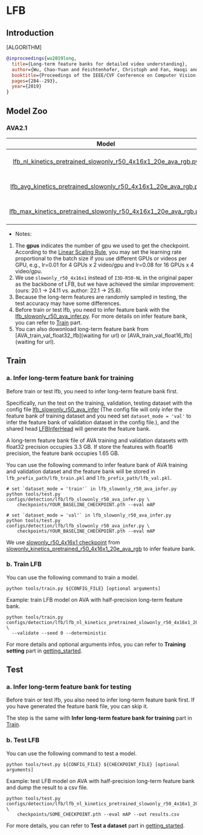 # LFB

## Introduction

[ALGORITHM]

```BibTeX
@inproceedings{wu2019long,
  title={Long-term feature banks for detailed video understanding},
  author={Wu, Chao-Yuan and Feichtenhofer, Christoph and Fan, Haoqi and He, Kaiming and Krahenbuhl, Philipp and Girshick, Ross},
  booktitle={Proceedings of the IEEE/CVF Conference on Computer Vision and Pattern Recognition},
  pages={284--293},
  year={2019}
}
```

## Model Zoo

### AVA2.1

| Model | Modality |  Pretrained  | Backbone  | Input | gpus |   Resolution   | mAP  | log | json | ckpt |
| :----------------------------------------------------------: | :------: | :----------: | :-------: | :---: | :--: | :------------: | :--: | :----------------------------------------------------------: | :----------------------------------------------------------: | :----------------------------------------------------------: |
| [lfb_nl_kinetics_pretrained_slowonly_r50_4x16x1_20e_ava_rgb.py](/configs/detection/lfb/lfb_nl_kinetics_pretrained_slowonly_r50_4x16x1_20e_ava_rgb.py) |   RGB    | Kinetics-400 | [slowonly_r50_4x16x1](/configs/detection/ava/slowonly_kinetics_pretrained_r50_4x16x1_20e_ava_rgb.py) | 4x16 | 8 | short-side 256 | 24.11 | [log](waiting for url) | [json](waiting for url) | [ckpt](waiting for url) |
| [lfb_avg_kinetics_pretrained_slowonly_r50_4x16x1_20e_ava_rgb.py](/configs/detection/lfb/lfb_avg_kinetics_pretrained_slowonly_r50_4x16x1_20e_ava_rgb.py) |   RGB    | Kinetics-400 | [slowonly_r50_4x16x1](/configs/detection/ava/slowonly_kinetics_pretrained_r50_4x16x1_20e_ava_rgb.py) | 4x16 | 8 | short-side 256 | 20.17 | [log](waiting for url) | [json](waiting for url) | [ckpt](waiting for url) |
| [lfb_max_kinetics_pretrained_slowonly_r50_4x16x1_20e_ava_rgb.py](/configs/detection/lfb/lfb_max_kinetics_pretrained_slowonly_r50_4x16x1_20e_ava_rgb.py) |   RGB    | Kinetics-400 | [slowonly_r50_4x16x1](/configs/detection/ava/slowonly_kinetics_pretrained_r50_4x16x1_20e_ava_rgb.py) | 4x16 | 8 | short-side 256 | 22.15 | [log](waiting for url) | [json](waiting for url) | [ckpt](waiting for url) |

- Notes:

1. The **gpus** indicates the number of gpu we used to get the checkpoint.
   According to the [Linear Scaling Rule](https://arxiv.org/abs/1706.02677), you may set the learning rate proportional to the batch size if you use different GPUs or videos per GPU,
   e.g., lr=0.01 for 4 GPUs x 2 video/gpu and lr=0.08 for 16 GPUs x 4 video/gpu.
2. We use `slowonly_r50_4x16x1` instead of `I3D-R50-NL` in the original paper as the backbone of LFB, but we have achieved the similar improvement: (ours: 20.1 -> 24.11 vs. author: 22.1 -> 25.8).
3. Because the long-term features are randomly sampled in testing, the test accuracy may have some differences.
4. Before train or test lfb, you need to infer feature bank with the [lfb_slowonly_r50_ava_infer.py](/configs/detection/lfb/lfb_slowonly_r50_ava_infer.py). For more details on infer feature bank, you can refer to [Train](#Train) part.
5. You can also dowonload long-term feature bank from [AVA_train_val_float32_lfb](waiting for url) or [AVA_train_val_float16_lfb](waiting for url).

## Train

### a. Infer long-term feature bank for training

Before train or test lfb, you need to infer long-term feature bank first.

Specifically, run the test on the training, validation, testing dataset with the config file [lfb_slowonly_r50_ava_infer](/configs/detection/lfb/lfb_slowonly_r50_ava_infer.py) (The config file will only infer the feature bank of training dataset and you need set `dataset_mode = 'val'` to infer the feature bank of validation dataset in the config file.), and the shared head [LFBInferHead](/mmaction/models/heads/lfb_infer_head.py) will generate the feature bank.

A long-term feature bank file of AVA training and validation datasets with float32 precision occupies 3.3 GB. If store the features with float16 precision, the feature bank occupies 1.65 GB.

You can use the following command to infer feature bank of AVA training and validation dataset and the feature bank will be stored in `lfb_prefix_path/lfb_train.pkl` and `lfb_prefix_path/lfb_val.pkl`.

```shell
# set `dataset_mode = 'train'` in lfb_slowonly_r50_ava_infer.py
python tools/test.py configs/detection/lfb/lfb_slowonly_r50_ava_infer.py \
    checkpoints/YOUR_BASELINE_CHECKPOINT.pth --eval mAP

# set `dataset_mode = 'val'` in lfb_slowonly_r50_ava_infer.py
python tools/test.py configs/detection/lfb/lfb_slowonly_r50_ava_infer.py \
    checkpoints/YOUR_BASELINE_CHECKPOINT.pth --eval mAP
```

We use [slowonly_r50_4x16x1 checkpoint](https://download.openmmlab.com/mmaction/detection/ava/slowonly_kinetics_pretrained_r50_4x16x1_20e_ava_rgb/slowonly_kinetics_pretrained_r50_4x16x1_20e_ava_rgb_20201217-40061d5f.pth) from [slowonly_kinetics_pretrained_r50_4x16x1_20e_ava_rgb](/configs/detection/ava/slowonly_kinetics_pretrained_r50_4x16x1_20e_ava_rgb.py) to infer feature bank.

### b. Train LFB

You can use the following command to train a model.

```shell
python tools/train.py ${CONFIG_FILE} [optional arguments]
```

Example: train LFB model on AVA with half-precision long-term feature bank.

```shell
python tools/train.py configs/detection/lfb/lfb_nl_kinetics_pretrained_slowonly_r50_4x16x1_20e_ava_rgb.py \
  --validate --seed 0 --deterministic
```

For more details and optional arguments infos, you can refer to **Training setting** part in [getting_started](/docs/getting_started.md#training-setting).

## Test

### a. Infer long-term feature bank for testing

Before train or test lfb, you also need to infer long-term feature bank first. If you have generated the feature bank file, you can skip it.

The step is the same with **Infer long-term feature bank for training** part in [Train](#Trian).

### b. Test LFB

You can use the following command to test a model.

```shell
python tools/test.py ${CONFIG_FILE} ${CHECKPOINT_FILE} [optional arguments]
```

Example: test LFB model on AVA with half-precision long-term feature bank and dump the result to a csv file.

```shell
python tools/test.py configs/detection/lfb/lfb_nl_kinetics_pretrained_slowonly_r50_4x16x1_20e_ava_rgb.py \
    checkpoints/SOME_CHECKPOINT.pth --eval mAP --out results.csv
```

For more details, you can refer to **Test a dataset** part in [getting_started](/docs/getting_started.md#test-a-dataset).
